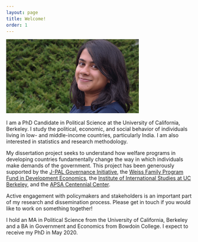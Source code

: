 ```yaml
---
layout: page
title: Welcome!
order: 1
---
```


<!-- Global site tag (gtag.js) - Google Analytics -->
<script async src="https://www.googletagmanager.com/gtag/js?id=UA-111923831-1"></script>
<script>
  window.dataLayer = window.dataLayer || [];
  function gtag(){dataLayer.push(arguments);}
  gtag('js', new Date());

  gtag('config', 'UA-111923831-1');
</script>



<p align="left">

<img src="picture.jpeg"  height="200">


</p>



I am a PhD Candidate in Political Science at the University of California, Berkeley. I study the political, economic, and social behavior of individuals living in low- and middle-income countries, particularly India. I am also interested in statistics and research methodology.

My dissertation project seeks to understand how welfare programs in developing countries fundamentally change the way in which individuals make demands of the government. This project has been generously supported by the [J-PAL Governance Initiative](https://www.povertyactionlab.org/GI), the [Weiss Family Program Fund in Development Economics](https://projects.iq.harvard.edu/wfrde), the [Institute of International Studies at UC Berkeley](https://iis.berkeley.edu), and the [APSA Centennial Center](https://connect.apsanet.org/centennialcenter/).

Active engagement with policymakers and stakeholders is an important part of my research and dissemination process. Please get in touch if you would like to work on something together!

I hold an MA in Political Science from the University of California, Berkeley and a BA in Government and Economics from Bowdoin College. I expect to receive my PhD in May 2020. 

